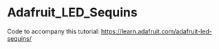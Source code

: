 # Adafruit_LED_Sequins

Code to accompany this tutorial:
https://learn.adafruit.com/adafruit-led-sequins/
